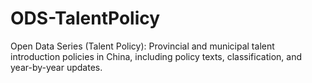 # ODS-TalentPolicy
Open Data Series (Talent Policy): Provincial and municipal talent introduction policies in China, including policy texts, classification, and year-by-year updates.
